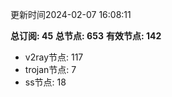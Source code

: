 更新时间2024-02-07 16:08:11

**总订阅: 45**
**总节点: 653**
**有效节点: 142**
- v2ray节点: 117
- trojan节点: 7
- ss节点: 18
